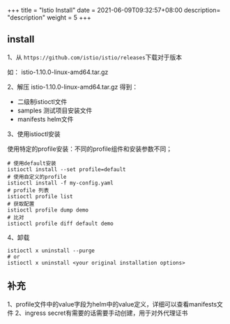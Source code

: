 +++
title = "Istio Install"
date =  2021-06-09T09:32:57+08:00
description= "description"
weight = 5
+++

## install

1、从 `https://github.com/istio/istio/releases`下载对于版本

如： istio-1.10.0-linux-amd64.tar.gz

2、解压 istio-1.10.0-linux-amd64.tar.gz
得到：

- 二级制istioctl文件
- samples 测试项目安装文件
- manifests helm文件

3、使用istioctl安装

使用特定的profile安装：不同的profile组件和安装参数不同；

```shell
# 使用default安装
istioctl install --set profile=default
# 使用自定义的profile
istioctl install -f my-config.yaml
# profile 列表
istioctl profile list
# 获取配置
istioctl profile dump demo
# 比对
istioctl profile diff default demo
```

4、卸载

```shell
istioctl x uninstall --purge
# or
istioctl x uninstall <your original installation options>
```

## 补充

1、profile文件中的value字段为helm中的value定义，详细可以查看manifests文件
2、ingress secret有需要的话需要手动创建，用于对外代理证书
